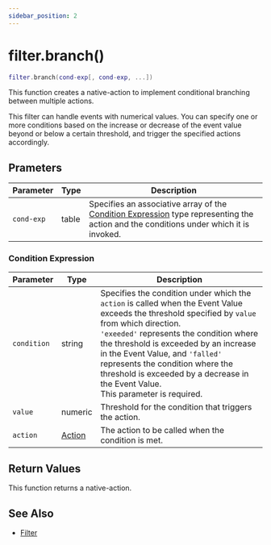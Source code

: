 ```yaml
---
sidebar_position: 2
---
```


# filter.branch()
```lua
filter.branch(cond-exp[, cond-exp, ...])
```
This function creates a native-action to implement conditional branching between multiple actions.<br/>

This filter can handle events with numerical values.
You can specify one or more conditions based on the increase or decrease of the event value beyond or below a certain threshold, and trigger the specified actions accordingly.

## Prameters
|Parameter|Type|Description|
|-|-|-|
|`cond-exp`|table|Specifies an associative array of the [Condition Expression](#condition-expression) type representing the action and the conditions under which it is invoked.

### Condition Expression
|Parameter|Type|Description|
|-|-|-|
|`condition`|string|Specifies the condition under which the `action` is called when the Event Value exceeds the threshold specified by `value` from which direction.<br/>`'exeeded'` represents the condition where the threshold is exceeded by an increase in the Event Value, and `'falled'` represents the condition where the threshold is exceeded by a decrease in the Event Value.<br/>This parameter is required.
|`value`|numeric|Threshold for the condition that triggers the action.
|`action`|[Action](/guide/event-action-mapping#action)|The action to be called when the condition is met.

## Return Values
This function returns a native-action.

## See Also
- [Filter](/guide/event-action-mapping#filter)